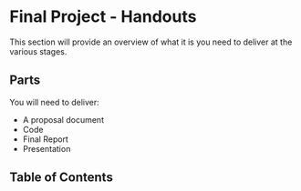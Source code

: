 # <i class="fas fa-book fa-fw"></i> Final Project - Handouts

This section will provide an overview of what it is you need to deliver at the various stages.

## Parts

You will need to deliver:

- A proposal document
- Code
- Final Report
- Presentation

## Table of Contents

```{tableofcontents}

```
